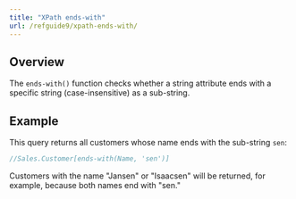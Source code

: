 ```yaml
---
title: "XPath ends-with"
url: /refguide9/xpath-ends-with/
---
```


## Overview

The `ends-with()` function checks whether a string attribute ends with a specific string (case-insensitive) as a sub-string.

## Example

This query returns all customers whose name ends with the sub-string `sen`:

```java {linenos=false}
//Sales.Customer[ends-with(Name, 'sen')]
```

Customers with the name "Jansen" or "Isaacsen" will be returned, for example, because both names end with "sen."
